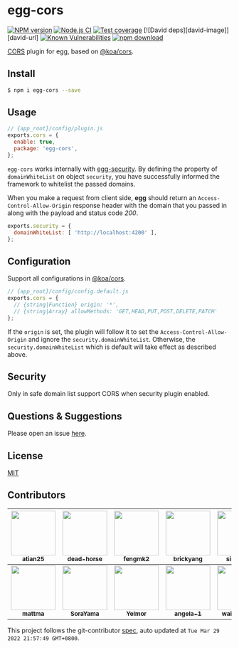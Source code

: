 # egg-cors

[![NPM version][npm-image]][npm-url]
[![Node.js CI](https://github.com/eggjs/egg-cors/actions/workflows/nodejs.yml/badge.svg)](https://github.com/eggjs/egg-cors/actions/workflows/nodejs.yml)
[![Test coverage][codecov-image]][codecov-url]
[![David deps][david-image]][david-url]
[![Known Vulnerabilities][snyk-image]][snyk-url]
[![npm download][download-image]][download-url]

[npm-image]: https://img.shields.io/npm/v/egg-cors.svg?style=flat-square
[npm-url]: https://npmjs.org/package/egg-cors
[codecov-image]: https://codecov.io/github/eggjs/egg-cors/coverage.svg?branch=master
[codecov-url]: https://codecov.io/github/eggjs/egg-cors?branch=master
[snyk-image]: https://snyk.io/test/npm/egg-cors/badge.svg?style=flat-square
[snyk-url]: https://snyk.io/test/npm/egg-cors
[download-image]: https://img.shields.io/npm/dm/egg-cors.svg?style=flat-square
[download-url]: https://npmjs.org/package/egg-cors

[CORS](https://developer.mozilla.org/en-US/docs/Web/HTTP/Access_control_CORS) plugin for egg, based on [@koa/cors](https://github.com/koajs/cors).

## Install

```bash
$ npm i egg-cors --save
```

## Usage

```js
// {app_root}/config/plugin.js
exports.cors = {
  enable: true,
  package: 'egg-cors',
};
```

`egg-cors` works internally with [egg-security](https://github.com/eggjs/egg-security). By defining the property of `domainWhiteList` on object `security`, you have successfully informed the framework to whitelist the passed domains.

When you make a request from client side, **egg** should return an `Access-Control-Allow-Origin` response header with the domain that you passed in along with the payload and status code *200*.

```js
exports.security = {
  domainWhiteList: [ 'http://localhost:4200' ],
};
```

## Configuration

Support all configurations in [@koa/cors](https://github.com/koajs/cors).

```js
// {app_root}/config/config.default.js
exports.cors = {
  // {string|Function} origin: '*',
  // {string|Array} allowMethods: 'GET,HEAD,PUT,POST,DELETE,PATCH'
};
```

If the `origin` is set, the plugin will follow it to set the `Access-Control-Allow-Origin` and ignore the `security.domainWhiteList`. Otherwise, the `security.domainWhiteList` which is default will take effect as described above.

## Security

Only in safe domain list support CORS when security plugin enabled.

## Questions & Suggestions

Please open an issue [here](https://github.com/eggjs/egg/issues).

## License

[MIT](LICENSE)
<!-- GITCONTRIBUTOR_START -->

## Contributors

|[<img src="https://avatars.githubusercontent.com/u/227713?v=4" width="100px;"/><br/><sub><b>atian25</b></sub>](https://github.com/atian25)<br/>|[<img src="https://avatars.githubusercontent.com/u/985607?v=4" width="100px;"/><br/><sub><b>dead-horse</b></sub>](https://github.com/dead-horse)<br/>|[<img src="https://avatars.githubusercontent.com/u/156269?v=4" width="100px;"/><br/><sub><b>fengmk2</b></sub>](https://github.com/fengmk2)<br/>|[<img src="https://avatars.githubusercontent.com/u/3139237?v=4" width="100px;"/><br/><sub><b>brickyang</b></sub>](https://github.com/brickyang)<br/>|[<img src="https://avatars.githubusercontent.com/u/3297859?v=4" width="100px;"/><br/><sub><b>sinchang</b></sub>](https://github.com/sinchang)<br/>|[<img src="https://avatars.githubusercontent.com/u/2842176?v=4" width="100px;"/><br/><sub><b>XadillaX</b></sub>](https://github.com/XadillaX)<br/>|
| :---: | :---: | :---: | :---: | :---: | :---: |
[<img src="https://avatars.githubusercontent.com/u/1148428?v=4" width="100px;"/><br/><sub><b>mattma</b></sub>](https://github.com/mattma)<br/>|[<img src="https://avatars.githubusercontent.com/u/20397245?v=4" width="100px;"/><br/><sub><b>SoraYama</b></sub>](https://github.com/SoraYama)<br/>|[<img src="https://avatars.githubusercontent.com/u/9161488?v=4" width="100px;"/><br/><sub><b>Yelmor</b></sub>](https://github.com/Yelmor)<br/>|[<img src="https://avatars.githubusercontent.com/u/6895141?v=4" width="100px;"/><br/><sub><b>angela-1</b></sub>](https://github.com/angela-1)<br/>|[<img src="https://avatars.githubusercontent.com/u/1763067?v=4" width="100px;"/><br/><sub><b>waitingsong</b></sub>](https://github.com/waitingsong)<br/>

This project follows the git-contributor [spec](https://github.com/xudafeng/git-contributor), auto updated at `Tue Mar 29 2022 21:57:49 GMT+0800`.

<!-- GITCONTRIBUTOR_END -->